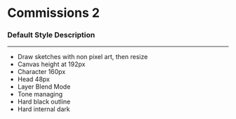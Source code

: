 # Commissions 2

### Default Style Description
---
- Draw sketches with non pixel art, then resize
- Canvas height at 192px
- Character 160px
- Head 48px
- Layer Blend Mode
- Tone managing
- Hard black outline
- Hard internal dark